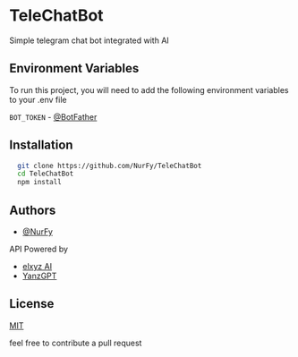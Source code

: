 # TeleChatBot

Simple telegram chat bot integrated with AI

## Environment Variables

To run this project, you will need to add the following environment variables to your .env file

`BOT_TOKEN` - [@BotFather](https://t.me/BotFather)

## Installation

```bash
  git clone https://github.com/NurFy/TeleChatBot
  cd TeleChatBot
  npm install
```

## Authors

- [@NurFy](https://www.github.com/NurFy)

API Powered by

- [elxyz AI](https://www.elxyz.me/)
- [YanzGPT](https://yanzgpt.my.id/)

## License

[MIT](https://choosealicense.com/licenses/mit/)

feel free to contribute a pull request
